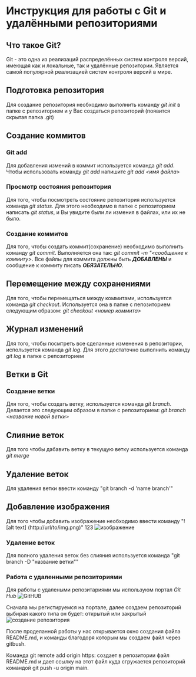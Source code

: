 # Инструкция для работы с Git и удалёнными репозиториями

## Что такое Git?
Git - это одна из реализаций распределённых систем контроля версий, имеющая как и локальные, так и удалённые репозитории. Является самой популярной реализацией систем контроля версий в мире.
## Подготовка репозитория
Для создание репозитория необходимо выполнить команду *git init*  в папке с репозиторием и у Вас создаться репозиторий (появится скрытая папка .git)

## Создание коммитов

### Git add
Для добавления измений в коммит используется команда *git add*. Чтобы использовать команду *git add* напишите *git add <имя файла>*

### Просмотр состояния репозитория
Для того, чтобы посмотреть состояние репозитория используется команда *git status*. Для этого необходимо в папке с репозиторием написать *git status*, и Вы увидите были ли измения в файлах, или их не было.

### Создание коммитов
Для того, чтобы создать коммит(сохранение) необходимо выполнить команду *git commit*. Выполняется она так: *git commit -m "<сообщение к коммиту>*. Все файлы для коммита должны быть ***ДОБАВЛЕНЫ*** и сообщение к коммиту писать ***ОБЯЗАТЕЛЬНО***.

## Перемещение между сохранениями
Для того, чтобы перемещаться между коммитами, используется команда *git checkout*. Используется она в папке с пепозиторием следующим образом: *git checkout <номер коммита>*

## Журнал изменений
Для того, чтобы посмтреть все сделанные изменения в репозитории, используется команда *git log*. Для этого достаточно выполнить команду *git log* в папке с репозиторием

## Ветки в Git

### Создание ветки

Для того, чтобы создать ветку, используется команда *git branch*. Делается это следующим образом в папке с репозиторием: *git branch <название новой ветки>*

## Слияние веток

Для того чтобы дабавить ветку в текущую ветку используется команда *git merge <name branch>*

## Удаление веток
Для удаления ветки ввести команду "git branch -d 'name branch'"

## Добавление изображения
Для того чтобы добавить изображение необходимо ввести команду "![alt text] (http://url/to/img.png)"
123
![изображение](https://miro.medium.com/max/1200/1*tjrF1ff5UjVNclwwe_GREg.png)

### Удаление веток 
Для полного удаления веток без слияния используется команда "git branch -D "название ветки""

### Работа с удаленными репозиториями 
Для работы с удалеными репозитариями мы используюм портал *Git Hub*
![GitHUB](https://microsoftportal.net/uploads/posts/2021-03/1616520742_github.jpg)

Сначала мы регистируемся на портале, далее создаем репозиторий выбирая какого типа он будет: открытый или закрытый
![создание репозитория](https://static.tildacdn.com/tild3634-3937-4832-b231-636530316535/9_git_fetch_pull_pus.png)

После проделанной работы у нас открывается окно создания файла README.md, и команды благодоря которым мы создаем файл через gitbush.

Команда git remote add origin https: создает в репозитории файл README.md и дает ссылку на этот файл куда сгружается репозиторий командой git push -u origin main.